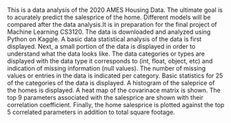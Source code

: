 This is a data analysis of the 2020 AMES Housing Data. The ultimate goal is to acurately predict the salesprice of the home. Different models will be compared after the data analysis.It is in preparation for the final project of Machine Learning CS3120. The data is downloaded and analyzed using Python on Kaggle.
A basic data statistical analysis of the data is first displayed. Next, a small portion of the data is displayed in order to understand what the data looks like. The data categories or types are displayed with the data type it corresponds to (int, float, object, etc) and indication of missing information (null values). The number of missing values or entries in the data is indicated per category. Basic statistics for 25 of the categories of the data is displayed.
A histogram of the saleprice of the homes is displayed.
A heat map of the covarinace matrix is shown.
The top 9 parameters associated with the salesprice are shown with their correlation coefficient.
Finally, the home salesprice is plotted against the top 5 correlated parameters in addition to total square footage.
